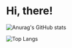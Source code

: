 # Hi, there!

![Anurag's GitHub stats](https://github-readme-stats.vercel.app/api?username=Ruirui-Zhong)

![Top Langs](https://github-readme-stats.vercel.app/api/top-langs/?username=Ruirui-Zhong)
